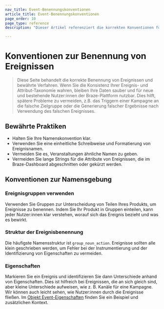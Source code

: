 ```yaml
---
nav_title: Event-Benennungskonventionen
article_title: Event-Benennungskonventionen
page_order: 10
page_type: reference
description: "Dieser Artikel referenziert die korrekten Konventionen für die Benennung von Ereignissen und die besten Praktiken."

---
```


# Konventionen zur Benennung von Ereignissen

> Diese Seite behandelt die korrekte Benennung von Ereignissen und bewährte Verfahren. Wenn Sie die Konsistenz Ihrer Ereignis- und Attribut-Taxonomie wahren, bleiben Ihre Daten sauber und für neue und bestehende Nutzer:innen der Braze-Plattform nutzbar. Dies hilft, spätere Probleme zu vermeiden, z.B. das Triggern einer Kampagne an die falsche Zielgruppe oder die Generierung falscher Ergebnisse nach Verwendung des falschen Ereignisses.

## Bewährte Praktiken

- Halten Sie Ihre Namenskonvention klar.
- Verwenden Sie eine einheitliche Schreibweise und Formatierung von Ereignisnamen.
- Vermeiden Sie es, Veranstaltungen ähnliche Namen zu geben.
- Vermeiden Sie lange Strings für die Attribute von Ereignissen, die im Braze-Dashboard abgeschnitten oder gekürzt werden.

## Konventionen zur Namensgebung

### Ereignisgruppen verwenden

Verwenden Sie Gruppen zur Unterscheidung von Teilen Ihres Produkts, um Ereignisse zu benennen. Indem Sie Ihr Produkt in Gruppen einteilen, kann jeder Nutzer:innen klar verstehen, worauf sich das Ereignis bezieht und was es bewirkt.

### Struktur der Ereignisbenennung

Die häufigste Namensstruktur ist `group_noun_action`. Ereignisse sollten alle klein geschrieben werden, um Fehler bei der Instrumentierung und der Identifizierung von Eigenschaften zu vermeiden.

### Eigenschaften

Markieren Sie ein Ereignis und identifizieren Sie dann Unterschiede anhand von Eigenschaften. Dies ist hilfreich bei Ereignissen, die an sich gleich sind, aber kleine Unterschiede aufweisen, wie z. B. Kanäle für eine Kampagne. Wir können auch leicht sehen, wie Nutzer:innen durch die Ereignisse fließen. Im [Objekt Event-Eigenschaften]({{site.baseurl}}/api/objects_filters/event_object/#event-properties-object) finden Sie ein Beispiel und zusätzlichen Kontext.
